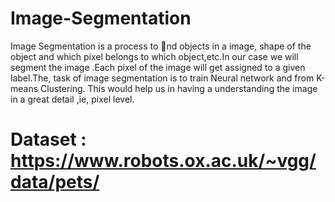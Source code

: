 # Image-Segmentation

Image Segmentation is a process to nd objects in a image, shape of the object and which
pixel belongs to which object,etc.In our case we will segment the image .Each pixel of the
image will get assigned to a given label.The, task of image segmentation is to train Neural
network and from K-means Clustering. This would help us in having a understanding the
image in a great detail ,ie, pixel level.

# Dataset : https://www.robots.ox.ac.uk/~vgg/data/pets/
